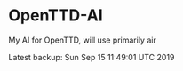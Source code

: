 # OpenTTD-AI
My AI for OpenTTD, will use primarily air

Latest backup: Sun Sep 15 11:49:01 UTC 2019
